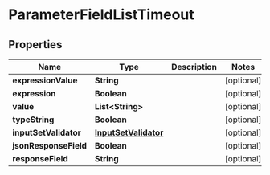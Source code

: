 # ParameterFieldListTimeout

## Properties
Name | Type | Description | Notes
------------ | ------------- | ------------- | -------------
**expressionValue** | **String** |  |  [optional]
**expression** | **Boolean** |  |  [optional]
**value** | **List&lt;String&gt;** |  |  [optional]
**typeString** | **Boolean** |  |  [optional]
**inputSetValidator** | [**InputSetValidator**](InputSetValidator.md) |  |  [optional]
**jsonResponseField** | **Boolean** |  |  [optional]
**responseField** | **String** |  |  [optional]
